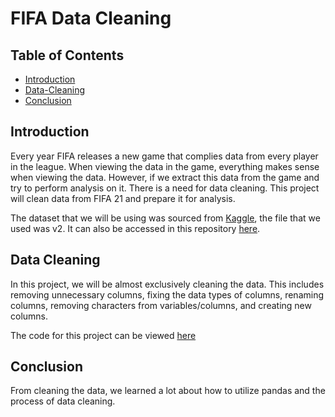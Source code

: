 # FIFA Data Cleaning

## Table of Contents
* [Introduction](#introduction)
* [Data-Cleaning](#data-cleaning)
* [Conclusion](#conclusion)

## Introduction

Every year FIFA releases a new game that complies data from every player in the league. When viewing the data in the game, everything makes sense when viewing the data. However, if we extract this data from the game and try to perform analysis on it. There is a need for data cleaning. This project will clean data from FIFA 21 and prepare it for analysis.

The dataset that we will be using was sourced from [Kaggle](https://www.kaggle.com/datasets/yagunnersya/fifa-21-messy-raw-dataset-for-cleaning-exploring?select=fifa21_raw_data.csv%E2%80%8B), the file that we used was v2. It can also be accessed in this repository [here](https://github.com/jidafan/FIFA-Data-Cleaning/blob/main/fifa21%20raw%20data%20v2.csv).

## Data Cleaning

In this project, we will be almost exclusively cleaning the data. This includes removing unnecessary columns, fixing the data types of columns, renaming columns, removing characters from variables/columns, and creating new columns. 

The code for this project can be viewed [here](https://github.com/jidafan/FIFA-Data-Cleaning/blob/main/Data%20Cleaning.ipynb)

## Conclusion

From cleaning the data, we learned a lot about how to utilize pandas and the process of data cleaning.
